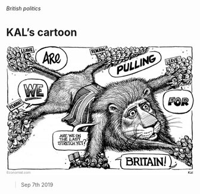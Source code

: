 ###### British politics

# KAL’s cartoon 

![image](images/20190907_WWD000_1.jpg) 

> Sep 7th 2019 

